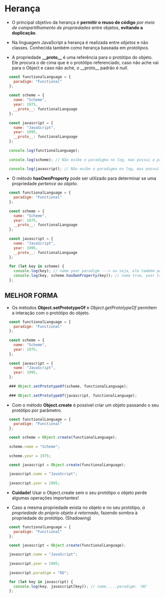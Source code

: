 # Herança

- O principal objetivo da herança é **permitir o reuso de código** *por meio de compartilhamento de propriedades* entre objetos, **evitando a duplicação**.
- Na linguagem JavaScript a herança é realizada entre *objetos* e não classes. Conhecida também como herança baseada em *protótipos*.

- A propriedade **\_\_proto\_\_** é uma referência para o protótipo do objeto. Ele procura o de cima que é o protótipo referenciado, caso não ache vai para o Object e caso não ache, o \_\_proto\_\_ padrão é *null*.

```javascript
  const functionalLanguage = {
    paradigm: "Functional"
  };
  
  const scheme = {
    name: "Scheme",
    year: 1975,
    __proto__: functionalLanguage
  };
  
  const javascript = {
    name: "JavaScript",
    year: 1995,
    __proto__: functionalLanguage
  };
  
  console.log(functionalLanguage);
  
  console.log(scheme); // Não exibe o paradigma no log, mas possui a propriedade.
  
  console.log(javascript); // Não exibe o paradigma no log, mas possui a propriedade.
``` 

- O método **hasOwnProperty** pode ser utilizado para determinar se uma propriedade _pertence ao objeto_.

```javascript
  const functionalLanguage = {
    paradigm: "Functional"
  };
  
  const scheme = {
    name: "Scheme",
    year: 1975,
    __proto__: functionalLanguage
  };
  
  const javascript = {
    name: "JavaScript",
    year: 1995,
    __proto__: functionalLanguage
  };
  
  for (let key in scheme) {
    console.log(key); // name year paradigm ---> ou seja, ele também percorre o protótipo
    console.log(key, scheme.hasOwnProperty(key)); // name true, year true, paradigm false
  };
```

## MELHOR FORMA
- Os métodos **Object.setPrototypeOf** e *Object.getPrototypeOf* permitem a interação com o protótipo do objeto. 

```javascript
  const functionalLanguage = {
    paradigm: "Functional"
  };
  
  const scheme = {
    name: "Scheme",
    year: 1975,
  };
  
  const javascript = {
    name: "JavaScript",
    year: 1995,
  };
  
  ### Object.setPrototypeOf(scheme, functionalLanguage);
  
  ### Object.setPrototypeOf(javascript, functionalLanguage);
```

- Com o método **Object.create** é possível criar um objeto passando o seu protótipo por parâmetro.

```javascript
  const functionalLanguage = {
    paradigm: "Functional"
  };

  const scheme = Object.create(functionalLanguage);
  
  scheme.name = "Scheme";
  
  scheme.year = 1975;

  const javascript = Object.create(functionalLanguage);
  
  javascript.name = "JavaScript";
  
  javascript.year = 1995;
```

- **Cuidado!** Usar o Object.create sem o seu protótipo o objeto perde algumas operações importantes!

- Caso a mesma propriedade exista no objeto e no seu protótipo, *a propriedade do próprio objeto é retornado*, fazendo sombra à propriedade do protótipo. (Shadowing)

``` javascript
  const functionalLanguage = {
    paradigm: "Functional"
  };

  const javascript = Object.create(functionalLanguage);
  
  javascript.name = "JavaScript";
  
  javascript.year = 1995;
  
  javascript.paradigm = "OO";

  for (let key in javascript) {
    console.log(key, javascript[key]); // name.....paradigm: 'OO'
  };
```